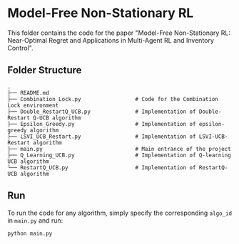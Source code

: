 # Model-Free Non-Stationary RL

This folder contains the code for the paper "Model-Free Non-Stationary RL: Near-Optimal Regret and Applications in Multi-Agent RL and Inventory Control". 


## Folder Structure


    .
    ├── README.md                   
    ├── Combination_Lock.py                 # Code for the Combination Lock environment
    ├── Double_RestartQ_UCB.py              # Implementation of Double-Restart Q-UCB algorithm
    ├── Epsilon_Greedy.py                   # Implementation of epsilon-greedy algorithm
    ├── LSVI_UCB_Restart.py                 # Implementation of LSVI-UCB-Restart algorithm
    ├── main.py                             # Main entrance of the project
    ├── Q_Learning_UCB.py                   # Implementation of Q-learning UCB algorithm
    └── RestartQ_UCB.py                     # Implementation of RestartQ-UCB algorithm


## Run

To run the code for any algorithm, simply specify the corresponding ```algo_id``` in ```main.py``` and run:

```
python main.py
```
